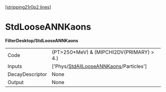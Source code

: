 [[stripping21r0p2 lines]](./stripping21r0p2-index)

# StdLooseANNKaons

**FilterDesktop/StdLooseANNKaons**

|                 |                                                                                                   |
|-----------------|---------------------------------------------------------------------------------------------------|
| Code            | (PT\>250\*MeV) & (MIPCHI2DV(PRIMARY) \> 4.)                                                       |
| Inputs          | ['Phys/[StdAllLooseANNKaons](./stripping21r0p2-commonparticles-stdalllooseannkaons)/Particles'] |
| DecayDescriptor | None                                                                                              |
| Output          | None                                                                                              |
